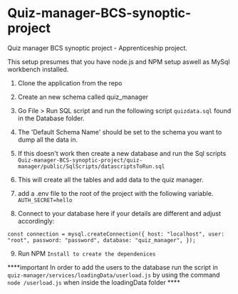 # Quiz-manager-BCS-synoptic-project

Quiz manager BCS synoptic project - Apprenticeship project.

This setup presumes that you have node.js and NPM setup aswell as MySql workbench installed.

1. Clone the application from the repo
2. Create an new schema called quiz_manager
3. Go File > Run SQL script and run the following script `quizdata.sql` found in the Database folder.
4. The 'Default Schema Name' should be set to the schema you want to dump all the data in. 
5. If this doesn't work then create a new database and run the Sql scripts `Quiz-manager-BCS-synoptic-project/quiz-manager/public/SqlScripts/datascriptsToRun.sql` 
6. This will create all the tables and add data to the quiz manager.

7. add a .env file to the root of the project with the following variable.
`AUTH_SECRET=hello`

8. Connect to your database here if your details are different and adjust accordingly:

`const connection = mysql.createConnection({
  host: "localhost",
  user: "root",
  password: "password",
  database: "quiz_manager",
});`

9. Run NPM `Install to create the dependenices`

 ****important In order to add the users to the database run the script in `quiz-manager/services/loadingData/userload.js` by using the command `node /userload.js` when inside the loadingData folder ****

